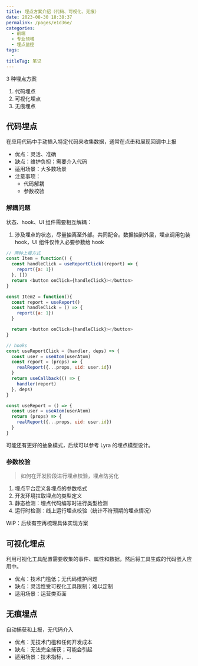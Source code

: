 ```yaml
---
title: 埋点方案介绍（代码、可视化、无痕）
date: 2023-08-30 18:38:37
permalink: /pages/e1d36e/
categories: 
  - 前端
  - 专业领域
  - 埋点监控
tags: 
  -
titleTag: 笔记 
---
```


3 种埋点方案
1. 代码埋点
2. 可视化埋点
3. 无痕埋点


## 代码埋点
在应用代码中手动插入特定代码来收集数据，通常在点击和展现回调中上报

- 优点：灵活、准确
- 缺点：维护负担；需要介入代码
- 适用场景：大多数场景
- 注意事项：
  - 代码解耦
  - 参数校验

### 解耦问题

状态、hook、UI 组件需要相互解耦：
1. 涉及埋点的状态，尽量抽离至外部。共同配合。数据抽到外层，埋点调用包装 hook，UI 组件仅传入必要参数给 hook

```js
// 两种上报方式
const Item = function() {
  const handleClick = useReportClick((report) => {
    report({a: 1})
  }, [])
  return <button onClick={handleClick}></button>
} 

const Item2 = function(){
  const report = useReport()
  const handleClick = () => {
    report({a: 1})
  }

  return <button onClick={handleClick}></button>
} 

// hooks
const useReportClick = (handler, deps) => {
  const user = useAtom(userAtom)
  const report = (props) => {
    realReport({...props, uid: user.id})
  }
  return useCallback(() => {
    handler(report)
  }, deps)
}

const useReport = () => {
  const user = useAtom(userAtom)
  return (props) => {
    realReport({...props, uid: user.id})
  }
}
```

可能还有更好的抽象模式，后续可以参考 Lyra 的埋点模型设计。

### 参数校验
> 如何在开发阶段进行埋点校验，埋点防劣化

1. 埋点平台定义各埋点的参数格式
2. 开发环境拉取埋点的类型定义
3. 静态检测：埋点代码编写时进行类型检测
4. 运行时检测：线上运行埋点校验（统计不符预期的埋点情况）

WIP：后续有空再梳理具体实现方案

## 可视化埋点
利用可视化工具配置需要收集的事件、属性和数据，然后将工具生成的代码嵌入应用中。

- 优点：技术门槛低；无代码维护问题
- 缺点：灵活性受可视化工具限制；难以定制
- 适用场景：运营类页面

## 无痕埋点
自动捕获和上报，无代码介入

- 优点：无技术门槛和任何开发成本
- 缺点：无法完全捕获；可能会引起
- 适用场景：技术指标，...